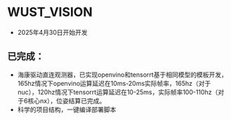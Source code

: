 # WUST_VISION
* 2025年4月30日开始开发

## 已完成：
* 海康驱动直连观测器，已实现openvino和tensorrt基于相同模型的模板开发，165hz情况下openvino运算延迟在10ms-20ms实际帧率，165hz（对于nuc），120hz情况下tensorrt运算延迟在10-25ms，实际帧率100-110hz（对于6核心nx），位姿结算已完成。
* 科学的项目结构，一键编译部署脚本